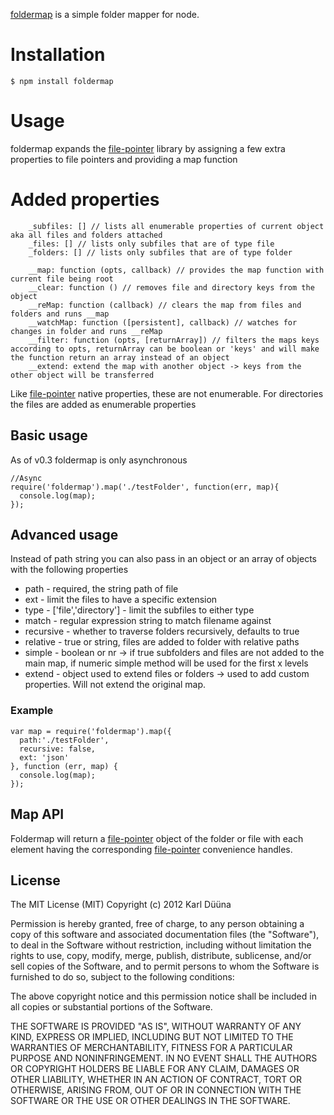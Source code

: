 [foldermap](https://github.com/DeadAlready/node-foldermap) is a simple folder mapper for node.

# Installation

    $ npm install foldermap

# Usage

foldermap expands the [file-pointer](https://github.com/DeadAlready/node-file-pointer) library
by assigning a few extra properties to file pointers and providing a map function

# Added properties

		_subfiles: [] // lists all enumerable properties of current object aka all files and folders attached
		_files: [] // lists only subfiles that are of type file
		_folders: [] // lists only subfiles that are of type folder

		__map: function (opts, callback) // provides the map function with current file being root
		__clear: function () // removes file and directory keys from the object
		__reMap: function (callback) // clears the map from files and folders and runs __map
		__watchMap: function ([persistent], callback) // watches for changes in folder and runs __reMap
		__filter: function (opts, [returnArray]) // filters the maps keys according to opts, returnArray can be boolean or 'keys' and will make the function return an array instead of an object
		__extend: extend the map with another object -> keys from the other object will be transferred

Like [file-pointer](https://github.com/DeadAlready/node-file-pointer) native properties, these are not enumerable.
For directories the files are added as enumerable properties

## Basic usage

As of v0.3 foldermap is only asynchronous

    //Async
    require('foldermap').map('./testFolder', function(err, map){
      console.log(map);
    });

## Advanced usage

Instead of path string you can also pass in an object or an array of objects with the following properties

* path - required, the string path of file
* ext - limit the files to have a specific extension
* type - ['file','directory'] - limit the subfiles to either type
* match - regular expression string to match filename against
* recursive - whether to traverse folders recursively, defaults to true
* relative - true or string, files are added to folder with relative paths
* simple - boolean or nr -> if true subfolders and files are not added to the main map, if numeric simple method will be used for the first x levels
* extend - object used to extend files or folders -> used to add custom properties. Will not extend the original map.

### Example

    var map = require('foldermap').map({
      path:'./testFolder',
      recursive: false,
      ext: 'json'
    }, function (err, map) {
      console.log(map);
    });

## Map API

Foldermap will return a [file-pointer](https://github.com/DeadAlready/node-file-pointer) object of the folder or file with each
element having the corresponding [file-pointer](https://github.com/DeadAlready/node-file-pointer) convenience handles.

## License

The MIT License (MIT)
Copyright (c) 2012 Karl Düüna

Permission is hereby granted, free of charge, to any person obtaining a copy of
this software and associated documentation files (the "Software"), to deal in
the Software without restriction, including without limitation the rights to
use, copy, modify, merge, publish, distribute, sublicense, and/or sell copies of
the Software, and to permit persons to whom the Software is furnished to do so,
subject to the following conditions:

The above copyright notice and this permission notice shall be included in all
copies or substantial portions of the Software.

THE SOFTWARE IS PROVIDED "AS IS", WITHOUT WARRANTY OF ANY KIND, EXPRESS OR
IMPLIED, INCLUDING BUT NOT LIMITED TO THE WARRANTIES OF MERCHANTABILITY,
FITNESS FOR A PARTICULAR PURPOSE AND NONINFRINGEMENT. IN NO EVENT SHALL THE
AUTHORS OR COPYRIGHT HOLDERS BE LIABLE FOR ANY CLAIM, DAMAGES OR OTHER
LIABILITY, WHETHER IN AN ACTION OF CONTRACT, TORT OR OTHERWISE, ARISING FROM,
OUT OF OR IN CONNECTION WITH THE SOFTWARE OR THE USE OR OTHER DEALINGS IN THE
SOFTWARE.